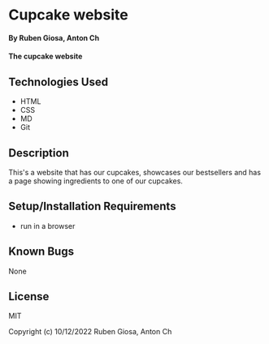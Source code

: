 # Cupcake website

#### By Ruben Giosa, Anton Ch

#### The cupcake website

## Technologies Used

* HTML
* CSS
* MD
* Git

## Description

This's a website that has our cupcakes, showcases our bestsellers and has a page showing ingredients to one of our cupcakes.

## Setup/Installation Requirements

* run in a browser


## Known Bugs

None

## License

MIT

Copyright (c) 10/12/2022 Ruben Giosa, Anton Ch

